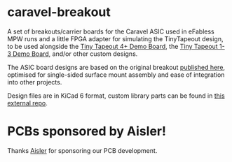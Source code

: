 # caravel-breakout
A set of breakouts/carrier boards for the Caravel ASIC used in eFabless MPW runs and a little FPGA adapter for simulating the TinyTapeout design, to be used alongside the [Tiny Tapeout 4+ Demo Board](https://github.com/TinyTapeout/tt-demo-pcb), the [Tiny Tapeout 1-3 Demo Board](https://github.com/TinyTapeout/tt123-demo-pcb), and/or other custom designs.

The ASIC board designs are based on the original breakout [published here](https://github.com/efabless/caravel_board/tree/main/hardware/breakout), optimised for single-sided surface mount assembly and ease of integration into other projects.

Design files are in KiCad 6 format, custom library parts can be found in [this external repo](https://github.com/omerk/ok-kicad-libs).

# PCBs sponsored by Aisler!

Thanks [Aisler](https://aisler.net/) for sponsoring our PCB development.
